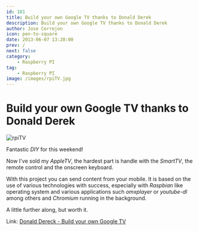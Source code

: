 ```yaml
---
id: 181
title: Build your own Google TV thanks to Donald Derek
description: Build your own Google TV thanks to Donald Derek
author: Jose Cerrejon
icon: pen-to-square
date: 2013-06-07 13:20:00
prev: /
next: false
category:
    - Raspberry PI
tag:
    - Raspberry PI
image: /images/rpiTV.jpg
---
```


# Build your own Google TV thanks to Donald Derek

![rpiTV](/images/rpiTV.jpg)

Fantastic _DIY_ for this weekend!

Now I've sold my _AppleTV_, the hardest part is handle with the _SmartTV_, the remote control and the onscreen keyboard.

With this project you can send content from your mobile. It is based on the use of various technologies with success, especially with _Raspbian_ like operating system and various applications such _omxplayer_ or _youtube-dl_ among others and _Chromium_ running in the background.

A little further along, but worth it.

Link: [Donald Dereck - Build your own Google TV](https://blog.donaldderek.com/2013/06/build-your-own-google-tv-using-raspberrypi-nodejs-and-socket-io/)
